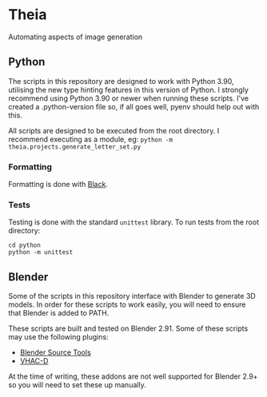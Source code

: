 # Theia

Automating aspects of image generation

## Python

The scripts in this repository are designed to work with Python 3.90, utilising the new type hinting features in this version of Python. I strongly recommend using Python 3.90 or newer when running these scripts. I've created a .python-version file so, if all goes well, pyenv should help out with this.

All scripts are designed to be executed from the root directory. I recommend executing as a module, eg:
`python -m theia.projects.generate_letter_set.py`

### Formatting

Formatting is done with [Black](https://github.com/psf/black).

### Tests

Testing is done with the standard `unittest` library. To run tests from the root directory:

```
cd python
python -m unittest
```

## Blender

Some of the scripts in this repository interface with Blender to generate 3D models. In order for these scripts to work easily, you will need to ensure that Blender is added to PATH.

These scripts are built and tested on Blender 2.91. Some of these scripts may use the following plugins:

- [Blender Source Tools](https://github.com/Artfunkel/BlenderSourceTools)
- [VHAC-D](https://github.com/tpdickso/blender_vhacd)

At the time of writing, these addons are not well supported for Blender 2.9+ so you will need to set these up manually.
